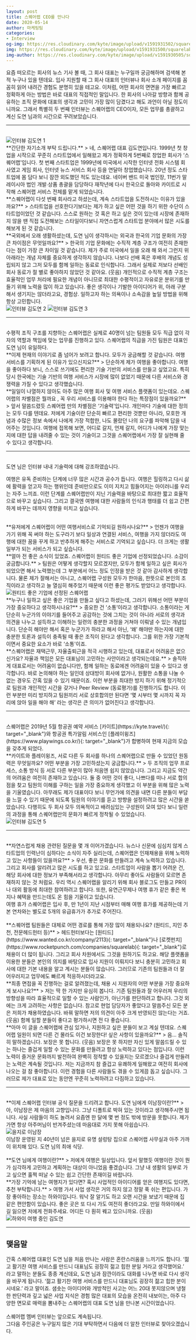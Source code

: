 ```yaml
---
layout: post
title: 스퀘어랩 CEO를 만나다
date: 2020-05-14
author: 마케팅팀
categories: 
- Interview
og-img: https://res.cloudinary.com/kyte/image/upload/v1591931502/squarelab/website/post/interview-doyon/og_cover.jpg
img: https://res.cloudinary.com/kyte/image/upload/v1591931500/squarelab/website/post/interview-doyon/cover.jpg
img-author: https://res.cloudinary.com/kyte/image/upload/v1591930505/squarelab/website/post/author/team_marketing.jpg
---
```


요즘 떠오르는 회사의 뉴스 기사 볼 때, 그 회사 대표는 누구일까 궁금해하며 검색해 본 적 누구나 있을 텐데요. 입사 지원할 때 그 회사 대표의 인터뷰나 회사 소개 페이지를 꼼꼼히 읽어 내려간 경험도 분명히 있을 테고요. 이처럼, 어떤 회사의 면면을 가장 빠르고 정확하게 아는 방법은 바로 대표의 직접적인 말입니다. 한 회사의 나아갈 방향과 함께 공유하는 조직 문화에 대표의 생각과 고민이 가장 많이 담겼다고 해도 과언이 아닐 정도이니까요. 그래서 특별히 두 번째 인터뷰는 스퀘어랩의 CEO이자, 모든 업무를 총괄하고 계신 도연 님과의 시간으로 꾸려보았습니다. 

---

<br>
<img src="{{site.cloudinary}}/q_auto/v1591931500/squarelab/website/post/interview-doyon/interview_doyon_1.jpg" alt="인터뷰 김도연 1">

<br>
**간단한 자기소개 부탁 드립니다.**
> 네, 스퀘어랩 대표 김도연입니다. 1999년 첫 창업을 시작으로 꾸준히 스타트업에서 일해왔고 제가 정확하게 5번째로 창업한 회사가 ‘스퀘어랩'입니다. 첫 번째 스타트업은 1999년에 미국에서 시작한 인터넷 전화 시스템 회사였고 게임 회사, 인터넷 뉴스 서비스 회사 등을 연달아 창업했습니다. 20년 정도 스타트업에 몸 담다 보니 잠깐 외도했던 적도 있는데요. 네이버 밴드 미국 법인장, 11번가 말레이시아 법인 개발∙상품 총괄을 담당하다 재작년에 다시 한국으로 돌아와 카이트로 시작해 스퀘어랩 서비스 전체를 맡게 되었습니다.

<br>
**스퀘어랩이 다섯 번째 회사라고 하셨는데, 계속 스타트업을 도전하시는 이유가 있을까요?**
> 스타트업을 선호한다기보다는 제가 하고 싶은 어떤 것을 하기 위한 수단이 스타트업이었던 것 같습니다. 스스로 원하는 것 혹은 하고 싶은 것이 있는데 시장에 존재하지 않을 땐 직접 도전해보는 스타일이다보니 자연스럽게 스타트업 분야에서 많은 시도를 해보게 된 것 같습니다.  

<br>
**국외에서 오래 생활하셨는데, 도연 님이 생각하시는 외국과 한국의 기업 문화의 가장 큰 차이점은 무엇일까요?**
> 한국의 기업 문화에는 수직적 계층 구조가 여전히 존재한다는 점이 가장 큰 차이일 것 같습니다. 제가 주로 미국에서 일을 오래 해 와서 그런지 위아래라는 개념 자체를 중요하게 생각하지 않습니다. 나보다 선배 혹은 후배의 개념도 성립되지 않고 그저 모두를 함께 일하는 동료로 인식합니다. 그래서 실제로 저보다 선배인 회사 동료가 절 별로 좋아하지 않았던 것 같아요. (웃음) 개인적으로 수직적 계층 구조는 효율적인 업무 처리에 필요한 개념이 아니므로 최대한 수평적이고 자유로운 분위기를 만들기 위해 노력을 많이 하고 있습니다. 좋은 생각이나 기발한 아이디어가 위, 아래 구분해서 생기지는 않더라고요, 경험상. 일하고자 하는 의욕이나 소속감을 높일 방법을 위해 항상 고민합니다.

<br>
<div class="column-box">
    <img class="column-image" src="{{site.cloudinary}}/q_auto/v1591931500/squarelab/website/post/interview-doyon/interview_doyon_2.jpg" alt="인터뷰 김도연 2">
    <img class="column-image" src="{{site.cloudinary}}/q_auto/v1591931500/squarelab/website/post/interview-doyon/interview_doyon_3.jpg" alt="인터뷰 김도연 3">
</div>


---
<br>
수평적 조직 구조를 지향하는 스퀘어랩은 실제로 40명이 넘는 팀원들 모두 직급 없이 각자의 역할과 책임에 맞는 업무를 진행하고 있다. 스퀘어랩의 직급을 가진 팀원은 대표인 도연 님이 유일하다.

<br>
**이제 현재의 이야기로 좀 넘어가 보려고 합니다. 모두가 궁금해할 것 같습니다. 여행 서비스를 기획하게 된 이유가 있으신지요?**
> 단순하게 제가 여행을 좋아합니다. 여행을 좋아하다 보니, 스스로 쓰기에도 편리한 기술 기반의 서비스를 만들고 싶었고요. 특히 당시 한국에는 기술 기반의 여행 서비스가 시장에 많이 없었기 때문에 다른 서비스와 경쟁력을 가질 수 있다고 생각했습니다.

<br>
**일일이 나열하지 않아도 아주 많은 여행 회사 및 여행 서비스 플랫폼이 있는데요. 스퀘어랩의 차별점은 뭘까요 , 꼭 우리 서비스를 이용해야 한다 하는 특장점이 있을까요?**
> 앞서 말씀드렸듯 스퀘어랩 만의 차별점은 ‘기술력'입니다. 개인마다 기술에 대한 정의는 모두 다를 텐데요. 저에게 기술이란 단순히 빠르고 편리한 것뿐만 아니라, 모호한 개념과 수많은 정보 속에서 나에게 가장 적합한, 나도 몰랐던 나의 요구를 파악해 답을 내어주는 것입니다. 여행에 접목해 보면, 어디로 갈지, 언제 갈지, 어디가 나에게 가장 맞는지에 대한 답을 내려줄 수 있는 것이 기술이고 그것을 스퀘어랩에서 가장 잘 실현해 줄 수 있다고 생각합니다.

---
<br>
도연 님은 인터뷰 내내 기술력에 대해 강조하였습니다.

<p class="quotes">
<i class="ri-double-quotes-l quote"></i>
여행은 유독 준비하는 단계에 너무 많은 시간과 공수가 듭니다. 여행은 힐링하고 다시 삶에 활력을 얻고자 하는 행위인데 준비만으로도 이미 지치고 힘들어지는 아이러니를 우리는 자주 느끼죠. 이런 단계를 스퀘어랩만이 지닌 기술력을 바탕으로 최대한 짧고 효율적으로 바꾸고 싶습니다. 그리고 결국엔 여행에 대한 사람들의 인식과 행태를 더 쉽고 간편하게 바꾸는 데까지 영향을 미치고 싶습니다.
<i class="ri-double-quotes-r quote"></i>
</p>

<br>
**유저에게 스퀘어랩이 어떤 여행서비스로 기억되길 원하시나요?**
> 언젠가 여행을 가기 위해 꼭 써야 하는 도구라기 보다 일상과 연결된 서비스, 여행을 가지 않더라도 여행에 대한 꿈을 꾸게 하고 반추하게 해주는 서비스로 기억되고 싶습니다. 더 크게는 생활 일부가 되는 서비스가 되고 싶습니다. 

<br>
**얼마 전 좋은 소식이 있었죠. 스퀘어랩이 원티드 좋은 기업에 선정되었습니다. 소감이 궁금합니다.**
> 팀원은 어떻게 생각할지 모르겠지만, 모두가 함께 일하고 싶은 회사가 되었으면 해서 노력했는데 그 부분에서 어느 정도 인정을 받은 것 같아 감사하게 생각합니다. 물론 제가 잘해서는 아니고, 스퀘어랩 구성원 모두가 한마음, 한뜻으로 본인의 조직이라고 생각하고 늘 열심히 해주었기 때문에 이런 좋은 평가도 받았다고 생각합니다. 

<br>
<img src="{{site.cloudinary}}/q_auto/v1591931500/squarelab/website/post/interview-doyon/interview_doyon_4.jpg" alt="원티드 좋은 기업에 선정된 스퀘어랩">

<br>
**누구나 일하고 싶은 좋은 기업을 만들고 싶다고 하셨는데, 그러기 위해선 어떤 부분이 가장 중요하다고 생각하시나요?**
> 중요한 건 ‘소통’이라고 생각합니다. 소통이라는 게 단순히 누군가의 이야기를 들어주고 공감하는 것에 그치는 것이 아니라 서로의 생각과 의견을 나누고 설득하고 이해하는 일련의 충분한 과정을 거쳐야 이뤄낼 수 있는 개념입니다. 단순히 해야만 해서 혹은 누군가가 하라고 해서 아닌, ‘왜’ 해야만 하는지에 대한 충분한 토론과 설득이 충족될 때 좋은 조직이 된다고 생각합니다. 그를 위한 가장 기본적이면서 중요한 요소가 바로 ‘소통'이죠. 

<br>
**스퀘어랩은 재택근무, 자율출퇴근을 적극 시행하고 있는데, 대표로서 어려움은 없으신가요? 자율과 책임은 모든 대표님이 고민하는 사안이라고 생각되는데요.**
> 솔직하게 대표로서는 어려움이 없습니다만, 함께 일하는 동료에겐 어려움이 있을 수 있다고 생각합니다. 바로 논의해야 하는 일인데 상대방이 회사에 없거나, 원활한 소통을 나눌 수 없는 경우도 간혹 있을 수 있기 때문이죠.  이런 부분을 최대한 방지 하기 위해 정기적으로 팀원과 개인적인 시간을 갖거나 Peer Review (동료평가)를  진행하기도 합니다. 이런 부분만 미리 방지하고 팀원끼리 서로 상호합의만 된다면 ‘몇 시부터 몇 시까지 꼭 자리에 앉아 일을 해야 해’ 라는 생각은 큰 의미가 없어진다고 생각합니다. 

---
<br>
스퀘어랩은 2019년 5월 항공권 예약 서비스 [카이트](https://kyte.travel/){: target="_blank"}와 항공권 특가알림 서비스인 [플레이윙즈](https://www.playwings.co.kr/){: target="_blank"}가 합병하여 현재 지금의 모습을 갖추게 되었다. 

<br>
**카이트와 플레이윙즈, 서로 다른 두 회사를 하나의 스퀘어랩으로 만들 수 있었던 원동력은 무엇일까요? 어떤 부분을 가장 고민하셨는지 궁금합니다.**
> 두 조직의 업무 프로세스, 소통 방식 등 서로 다른 부분이 많아 처음엔 쉽지 않았습니다. 그리고 지금도 약간의 어려움은 여전히 존재하고 있습니다. 둘 중 어떤 것이 좋다, 나쁘다를 떠나 서로 합의점을 찾고 팀원의 이해를 구하는 일을 가장 중요하게 생각했고 이 부분을 위해 많은 노력을 기울였습니다. 아무래도 제가 대표이다 보니 무언가에 의견을 내면 다른 분들이 부담을 느낄 수 있기 때문에 되도록 팀원의 이야기를 듣고 방향을 설정하려고 많은 시간을 쏟았습니다. 다행히도 두 회사 모두 의욕적이고 배려심있는 구성원이 모여 있다 보니 일련의 과정을 통해 스퀘어랩만의 문화가 빠르게 정착될 수 있었습니다.  

<br>
<img src="{{site.cloudinary}}/q_auto/v1591931500/squarelab/website/post/interview-doyon/interview_doyon_5.jpg" alt="인터뷰 김도연 5">

---

<br>
**자연스럽게 채용 관련된 질문을 몇 개 이어가겠습니다. 뉴스나 신문에 심심치 않게 스타트업의 인력난이 심하다는 소식이 자주 실리는데, 스퀘어랩은 인재채용을 위해 노력하고 있는 사항들이 있을까요?**
> 우선, 좋은 문화를 만들려고 계속 노력하고 있습니다. 그리고 회사를 알리려고 많은 시도를 하고 있고요. 스타트업이 사람을 뽑기 어려운 건, 해당 회사에 대한 정보가 부족해서라고 생각합니다. 아무리 좋아도 사람들이 모르면 존재하지 않는 것 처럼요. 우리 역시 스퀘어랩을 알리기 위해 회사 블로그도 만들고 PR이나 대외 활동에 최대한 참여하려고 합니다. 또한, 유연근무제나 여행 휴가 같은 좋은 복지나 혜택을 만드는데도 온 힘을 기울이고 있습니다.
<div class="caption"><span>여행 휴가</span> 스퀘어랩은 입사 후, 만 1년이 지난 시점부터 매해 여행 휴가를 제공하는데 기본 연차와는 별도로 5개의 유급휴가가 추가로 주어진다.</div>

<br>
**스퀘어랩 팀원들은 대체로 어떤 경로를 통해 가장 많이 채용되나요? (원티드, 지인 추천, 전문헤드헌터 등)**
> 헤드헌터보다는 [원티드](https://www.wanted.co.kr/company/2113){: target="_blank"}나 [로켓펀치](https://www.rocketpunch.com/companies/squarelab){: target="_blank"}로 채용이 더 많이 됩니다. 그리고 회사 차원에서도 그것을 원하기도 하고요. 해당 플랫폼을 이용한 분들은 본인의 의지를 바탕으로 입사 지원이 이뤄지다 보니 충분히 고민하고 회사에 대한 기본 내용을 알고 계시는 분들이 많습니다. 그러므로 기존의 팀원들과 더 잘 어우러지고 업무에도 빠르게 적응하시더라고요. 

<br>
**최종 면접을 꼭 진행하는 걸로 알려졌는데, 채용 시 지원자의 어떤 부분을 가장 중요하게 보시나요?**
> 저는 딱 한 가지만 유심히 봅니다. 기존 팀원들과 잘 어우러져 우리의 방향성을 따라 효율적으로 일할 수 있는 사람인가, 아닌가를 판단하려고 합니다. 그것 외에는 크게 고려하는 사항은 없습니다. 참고로 현업 담당자가 좋았다고 말씀주신 모든 분은 저희가 채용하였습니다. 바꿔 말하면 저의 의견이 아주 크게 반영되진 않는다는 거죠. (웃음) 함께 일할 분들이 좋다고 평가하시면 전 다 좋습니다.

<br>
**아마 이 글을 스퀘어랩에 관심 있거나, 지원하고 싶은 분들이 보고 계실 텐데요. 스퀘어랩 일원이 되면 다른 건 몰라도 이건 보장한다! 싶은 사항이 있을까요?**
> 음… 솔직히 말하겠습니다. 보장은 못 합니다. (웃음) 보장은 못 하지만 자신 있게 말씀드릴 수 있는 하나는  즐겁게 일할 수 있는 문화를 만들려고 항상 노력하고 있다는 점입니다. 이런 노력이 즐거운 문화까지 발전하여 완벽히 정착할 수 있을지는 모르겠으나 즐겁게 만들려는 노력은 계속될 것입니다. 저는 지금까지 참 즐겁고 유쾌하게 일해왔고 여전히 회사에 나오는 걸 참 좋아합니다. 이런 경험을 다른 사람들도 겪을 수 있게끔 돕고 싶습니다. 그러므로 제가 대표로 있는 동안엔 꾸준히 노력하려고 다짐하고 있습니다. 

---

<br>
**이제 스퀘어랩 인터뷰 공식 질문을 드리려고 합니다. 도연 님에게 이남장이란?**
> 아, 이남장은 제 마음의 고향입니다. 그냥 디폴트로 박혀 있는 것이라고 생각해주시면 됩니다. 사실 사람들이 하도 놀려서 요즘엔 한 달에 몇 번 정도 밖에 방문을 못합니다. 제가 가면 항상 아주머님이 반겨주셨는데 마음대로 가지 못해 아쉽습니다.

<br>
<img src="{{site.cloudinary}}/q_auto/v1591931502/squarelab/website/post/interview-doyon/interview_doyon_6.jpg" alt="을지로 이남장">
<div class="caption"><span>이남장</span> 운영된 지 40년이 넘은 을지로 유명 설렁탕 집으로 스퀘어랩 사무실과 아주 가까이 위치해 있다. 도연 님의 최애 식당.</div>

<br>
**도연 님에게 여행이란?**
> 저에게 여행은 일상입니다. 앞서 말했듯 여행이란 것이 뭔가 심각하게 고민하고 계획하는 대상이 아니었음 좋겠습니다. 그냥 내 생활의 일부로 가고 싶으면 훌쩍 떠날 수 있는 쉽고 간단한 존재이길 바랍니다.

<br>
**가장 기억에 남는 여행지가 있다면? 혹시 사업적인 아이디어를 얻은 여행지도 있다면, 추천 부탁합니다.**
> 여행 가서 사업 생각은 거의 하지 않고 정말 푹 쉬는 편입니다. 가장 좋아하는 장소는 하와이입니다. 워낙 잘 알기도 하고 오랜 시간을 보냈기 때문에 집 같은 편안함이 있습니다. 좋은 곳은 또 다시 가도 여전히 좋더라고요. 만일 하와이에서 길 잃으면 저에게 전화주세요. 어디든 다 훤히 꿰고 있으니까요. (웃음)

<br>
<img src="{{site.cloudinary}}/q_auto/v1591931501/squarelab/website/post/interview-doyon/interview_doyon_7.jpg" alt="하와이 여행 중인 김도연">

---

## 맺음말

간혹 스퀘어랩 대표인 도연 님을 처음 만나는 사람은 혼란스러움을 느끼기도 합니다. ‘젊고 활기찬 여행 서비스를 만드니 대표님도 굉장히 젊고 힙한 분일 거라고 생각했어요.’ 라고 말하는 분들도 종종 계신데요, 도연 님과 잠깐이라도 대화를 나누면 바로 다시 생각을 바꾸게 됩니다.  ‘젊고 활기찬 여행 서비스를 만드니 대표님도 굉장히 젊고 힙한 분이시네요.’ 라고 말이죠. 샘솟는 아이디어와 개방적인 사고는 어느 20대 못지않으며 냉철한 판단력과 깊고 넓은 사업 지식은 경험 많은 대표의 모습을 온전히 내보이는, 아주 다양한 면모로 매력을 뽐내주는 스퀘어랩의 대표 도연 님을 만나본 시간이었습니다.<br><br>
스퀘어랩 멤버 인터뷰는 앞으로도 계속됩니다.<br>
그다음 주인공은 누구일지 많은 기대 부탁하면서 다음에 더 알찬 인터뷰로 찾아오겠습니다.
